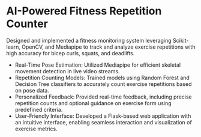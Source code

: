 # AI-Powered Fitness Repetition Counter
Designed and implemented a fitness monitoring system leveraging Scikit-learn, OpenCV, and Mediapipe to track and analyze exercise repetitions with high accuracy for bicep curls, squats, and deadlifts.

- Real-Time Pose Estimation: Utilized Mediapipe for efficient skeletal movement detection in live video streams.
- Repetition Counting Models: Trained models using Random Forest and Decision Tree classifiers to accurately count exercise repetitions based on pose data.
- Personalized Feedback: Provided real-time feedback, including precise repetition counts and optional guidance on exercise form using predefined criteria.
- User-Friendly Interface: Developed a Flask-based web application with an intuitive interface, enabling seamless interaction and visualization of exercise metrics.

